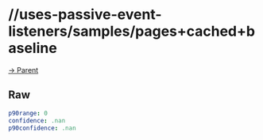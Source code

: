 
# //uses-passive-event-listeners/samples/pages+cached+baseline

[→ Parent](../..)


## Raw


```yaml
p90range: 0
confidence: .nan
p90confidence: .nan

```

